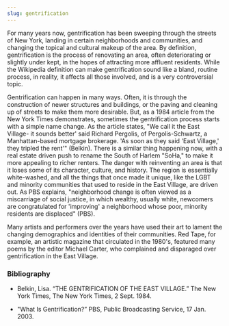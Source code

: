 ```yaml
---
slug: gentrification
---
```


For many years now, gentrification has been sweeping through the streets of New York, landing in certain neighborhoods and communities, and changing the topical and cultural makeup of the area. By definition, gentrification is the process of renovating an area, often deteriorating or slightly under kept, in the hopes of attracting more affluent residents. While the Wikipedia definition can make gentrification sound like a bland, routine process, in reality, it affects all those involved, and is a very controversial topic.

Gentrification can happen in many ways. Often, it is through the construction of newer structures and buildings, or the paving and cleaning up of streets to make them more desirable. But, as a 1984 article from the New York Times demonstrates, sometimes the gentrification process starts with a simple name change. As the article states, "We call it the East Village- it sounds better' said Richard Pergolis, of Pergolis-Schwartz, a Manhattan-based mortgage brokerage. 'As soon as they said 'East Village,' they tripled the rent'" (Belkin). There is a similar thing happening now, with a real estate driven push to rename the South of Harlem "SoHa," to make it more appealing to richer renters. The danger with reinventing an area is that it loses some of its character, culture, and history. The region is essentially white-washed, and all the things that once made it unique, like the LGBT and minority communities that used to reside in the East Village, are driven out. As PBS explains, "neighborhood change is often viewed as a miscarriage of social justice, in which wealthy, usually white, newcomers are congratulated for 'improving' a neighborhood whose poor, minority residents are displaced" (PBS).

Many artists and performers over the years have used their art to lament the changing demographics and identities of their communities. Red Tape, for example, an artistic magazine that circulated in the 1980's, featured many poems by the editor Michael Carter, who complained and disparaged over gentrification in the East Village.

### Bibliography

* Belkin, Lisa. “THE GENTRIFICATION OF THE EAST VILLAGE.” The New York Times, The New York Times, 2 Sept. 1984.

* "What Is Gentrification?” PBS, Public Broadcasting Service, 17 Jan. 2003.
